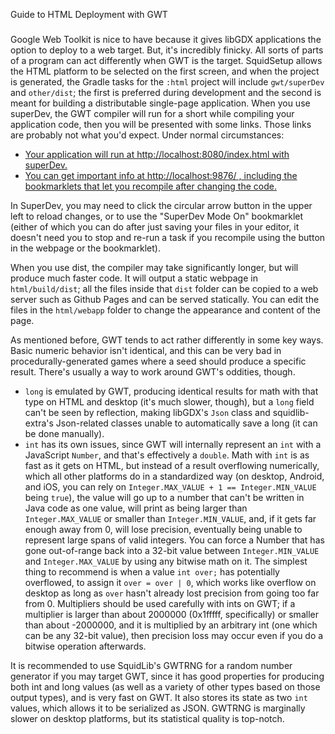 Guide to HTML Deployment with GWT
#####

Google Web Toolkit is nice to have because it gives libGDX applications the option to deploy to a web target.
But, it's incredibly finicky. All sorts of parts of a program can act differently when GWT is the target.
SquidSetup allows the HTML platform to be selected on the first screen, and when the project is generated, the
Gradle tasks for the `:html` project will include `gwt/superDev` and `other/dist`; the first is preferred during
development and the second is meant for building a distributable single-page application. When you use superDev,
the GWT compiler will run for a short while compiling your application code, then you will be presented with
some links. Those links are probably not what you'd expect. Under normal circumstances:
 
  - [Your application will run at http://localhost:8080/index.html with superDev.](http://localhost:8080/index.html)
  - [You can get important info at http://localhost:9876/ , including the bookmarklets that let you recompile after changing the code.](http://localhost:9876/) 

In SuperDev, you may need to click the circular arrow button in the upper left to reload changes, or to use the
"SuperDev Mode On" bookmarklet (either of which you can do after just saving your files in your editor, it doesn't need
you to stop and re-run a task if you recompile using the button in the webpage or the bookmarklet).

When you use dist, the compiler may take significantly longer, but will produce much faster code. It will output
a static webpage in `html/build/dist`; all the files inside that `dist` folder can be copied to a web server such
as Github Pages and can be served statically. You can edit the files in the `html/webapp` folder to change the
appearance and content of the page.

As mentioned before, GWT tends to act rather differently in some key ways. Basic numeric behavior isn't identical, and
this can be very bad in procedurally-generated games where a seed should produce a specific result. There's usually a
way to work around GWT's oddities, though.

  - `long` is emulated by GWT, producing identical results for math with that type on HTML and desktop (it's much
    slower, though), but a `long` field can't be seen by reflection, making libGDX's `Json` class and
    squidlib-extra's Json-related classes unable to automatically save a long (it can be done manually).
  - `int` has its own issues, since GWT will internally represent an `int` with a JavaScript `Number`, and that's
    effectively a `double`. Math with `int` is as fast as it gets on HTML, but instead of a result overflowing
    numerically, which all other platforms do in a standardized way (on desktop, Android, and iOS, you can rely on
    `Integer.MAX_VALUE + 1 == Integer.MIN_VALUE` being `true`), the value will go up to a number that can't be
    written in Java code as one value, will print as being larger than `Integer.MAX_VALUE` or smaller than
    `Integer.MIN_VALUE`, and, if it gets far enough away from 0, will lose precision, eventually being unable to
    represent large spans of valid integers. You can force a Number that has gone out-of-range back into a 32-bit
    value between `Integer.MIN_VALUE` and `Integer.MAX_VALUE` by using any bitwise math on it. The simplest thing
    to recommend is when a value `int over;` has potentially overflowed, to assign it `over = over | 0`, which
    works like overflow on desktop as long as `over` hasn't already lost precision from going too far from 0.
    Multipliers should be used carefully with ints on GWT; if a multiplier is larger than about 2000000 (0x1fffff,
    specifically) or smaller than about -2000000, and it is multiplied by an arbitrary int (one which can be any
    32-bit value), then precision loss may occur even if you do a bitwise operation afterwards.

It is recommended to use SquidLib's GWTRNG for a random number generator if you may target GWT, since it has good
properties for producing both int and long values (as well as a variety of other types based on those output types),
and is very fast on GWT. It also stores its state as two `int` values, which allows it to be serialized as JSON.
GWTRNG is marginally slower on desktop platforms, but its statistical quality is top-notch.
